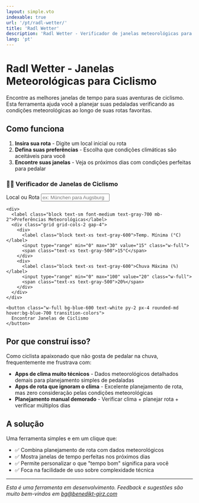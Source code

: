 ```yaml
---
layout: simple.vto
indexable: true
url: '/pt/radl-wetter/'
title: 'Radl Wetter'
description: 'Radl Wetter - Verificador de janelas meteorológicas para ciclismo. Encontre as melhores condições para suas pedaladas.'
lang: 'pt'
---
```


# Radl Wetter - Janelas Meteorológicas para Ciclismo

Encontre as melhores janelas de tempo para suas aventuras de ciclismo. Esta ferramenta ajuda você a planejar suas pedaladas verificando as condições meteorológicas ao longo de suas rotas favoritas.

<div class="radl-weather-app">

## Como funciona

1. **Insira sua rota** - Digite um local inicial ou rota
2. **Defina suas preferências** - Escolha que condições climáticas são aceitáveis para você
3. **Encontre suas janelas** - Veja os próximos dias com condições perfeitas para pedalar

<div class="bg-blue-50 border border-blue-200 rounded-lg p-6 my-8">
  <h3 class="text-lg font-semibold mb-4 text-blue-900">🚴‍♂️ Verificador de Janelas de Ciclismo</h3>
  
  <div class="space-y-4">
    <div>
      <label for="route-input" class="block text-sm font-medium text-gray-700 mb-2">Local ou Rota</label>
      <input type="text" id="route-input" placeholder="ex: München para Augsburg" class="w-full px-3 py-2 border border-gray-300 rounded-md focus:outline-none focus:ring-2 focus:ring-blue-500">
    </div>
    
    <div>
      <label class="block text-sm font-medium text-gray-700 mb-2">Preferências Meteorológicas</label>
      <div class="grid grid-cols-2 gap-4">
        <div>
          <label class="block text-xs text-gray-600">Temp. Mínima (°C)</label>
          <input type="range" min="0" max="30" value="15" class="w-full">
          <span class="text-xs text-gray-500">15°C</span>
        </div>
        <div>
          <label class="block text-xs text-gray-600">Chuva Máxima (%)</label>
          <input type="range" min="0" max="100" value="20" class="w-full">
          <span class="text-xs text-gray-500">20%</span>
        </div>
      </div>
    </div>
    
    <button class="w-full bg-blue-600 text-white py-2 px-4 rounded-md hover:bg-blue-700 transition-colors">
      Encontrar Janelas de Ciclismo
    </button>
  </div>
</div>

## Por que construí isso?

Como ciclista apaixonado que não gosta de pedalar na chuva, frequentemente me frustrava com:

- **Apps de clima muito técnicos** - Dados meteorológicos detalhados demais para planejamento simples de pedaladas
- **Apps de rota que ignoram o clima** - Excelente planejamento de rota, mas zero consideração pelas condições meteorológicas
- **Planejamento manual demorado** - Verificar clima + planejar rota + verificar múltiplos dias

## A solução

Uma ferramenta simples e em um clique que:
- ✅ Combina planejamento de rota com dados meteorológicos
- ✅ Mostra janelas de tempo perfeitas nos próximos dias
- ✅ Permite personalizar o que "tempo bom" significa para você
- ✅ Foca na facilidade de uso sobre complexidade técnica

---

*Esta é uma ferramenta em desenvolvimento. Feedback e sugestões são muito bem-vindos em [bg@benedikt-girz.com](mailto:bg@benedikt-girz.com)*